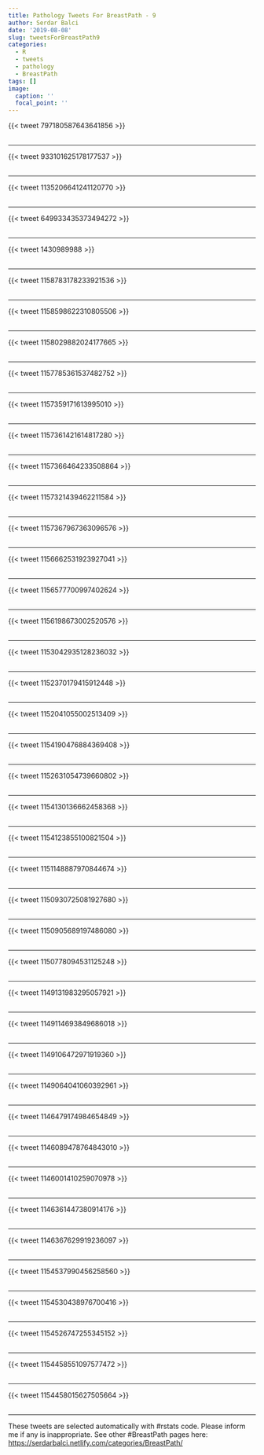 ```yaml
---
title: Pathology Tweets For BreastPath - 9
author: Serdar Balci
date: '2019-08-08'
slug: tweetsForBreastPath9
categories:
  - R
  - tweets
  - pathology
  - BreastPath
tags: []
image:
  caption: ''
  focal_point: ''
---
```



{{< tweet 797180587643641856 >}}
<br>
<br>
<hr>
{{< tweet 933101625178177537 >}}
<br>
<br>
<hr>
{{< tweet 1135206641241120770 >}}
<br>
<br>
<hr>
{{< tweet 649933435373494272 >}}
<br>
<br>
<hr>
{{< tweet 1430989988 >}}
<br>
<br>
<hr>
{{< tweet 1158783178233921536 >}}
<br>
<br>
<hr>
{{< tweet 1158598622310805506 >}}
<br>
<br>
<hr>
{{< tweet 1158029882024177665 >}}
<br>
<br>
<hr>
{{< tweet 1157785361537482752 >}}
<br>
<br>
<hr>
{{< tweet 1157359171613995010 >}}
<br>
<br>
<hr>
{{< tweet 1157361421614817280 >}}
<br>
<br>
<hr>
{{< tweet 1157366464233508864 >}}
<br>
<br>
<hr>
{{< tweet 1157321439462211584 >}}
<br>
<br>
<hr>
{{< tweet 1157367967363096576 >}}
<br>
<br>
<hr>
{{< tweet 1156662531923927041 >}}
<br>
<br>
<hr>
{{< tweet 1156577700997402624 >}}
<br>
<br>
<hr>
{{< tweet 1156198673002520576 >}}
<br>
<br>
<hr>
{{< tweet 1153042935128236032 >}}
<br>
<br>
<hr>
{{< tweet 1152370179415912448 >}}
<br>
<br>
<hr>
{{< tweet 1152041055002513409 >}}
<br>
<br>
<hr>
{{< tweet 1154190476884369408 >}}
<br>
<br>
<hr>
{{< tweet 1152631054739660802 >}}
<br>
<br>
<hr>
{{< tweet 1154130136662458368 >}}
<br>
<br>
<hr>
{{< tweet 1154123855100821504 >}}
<br>
<br>
<hr>
{{< tweet 1151148887970844674 >}}
<br>
<br>
<hr>
{{< tweet 1150930725081927680 >}}
<br>
<br>
<hr>
{{< tweet 1150905689197486080 >}}
<br>
<br>
<hr>
{{< tweet 1150778094531125248 >}}
<br>
<br>
<hr>
{{< tweet 1149131983295057921 >}}
<br>
<br>
<hr>
{{< tweet 1149114693849686018 >}}
<br>
<br>
<hr>
{{< tweet 1149106472971919360 >}}
<br>
<br>
<hr>
{{< tweet 1149064041060392961 >}}
<br>
<br>
<hr>
{{< tweet 1146479174984654849 >}}
<br>
<br>
<hr>
{{< tweet 1146089478764843010 >}}
<br>
<br>
<hr>
{{< tweet 1146001410259070978 >}}
<br>
<br>
<hr>
{{< tweet 1146361447380914176 >}}
<br>
<br>
<hr>
{{< tweet 1146367629919236097 >}}
<br>
<br>
<hr>
{{< tweet 1154537990456258560 >}}
<br>
<br>
<hr>
{{< tweet 1154530438976700416 >}}
<br>
<br>
<hr>
{{< tweet 1154526747255345152 >}}
<br>
<br>
<hr>
{{< tweet 1154458551097577472 >}}
<br>
<br>
<hr>
{{< tweet 1154458015627505664 >}}
<br>
<br>
<hr>


These tweets are selected automatically with #rstats code. Please inform me if any is inappropriate.
See other #BreastPath pages here: https://serdarbalci.netlify.com/categories/BreastPath/
